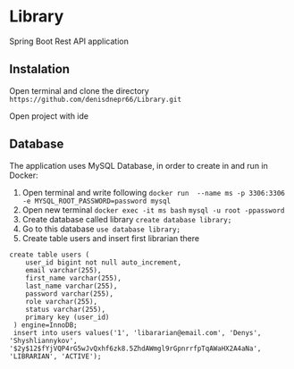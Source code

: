 # Library
Spring Boot Rest API application 

## Instalation
Open terminal and clone the directory
```https://github.com/denisdnepr66/Library.git```

Open project with ide

## Database

The application uses MySQL Database, in order to create in and run in Docker:
1. Open terminal and write following
```docker run  --name ms -p 3306:3306 -e MYSQL_ROOT_PASSWORD=password mysql```
2. Open new terminal
```docker exec -it ms bash```
```mysql -u root -ppassword```
3. Create database called library
```create database library;```
4. Go to this database
```use database library;```
5. Create table users and insert first librarian there

```
create table users (
    user_id bigint not null auto_increment,
    email varchar(255),
    first_name varchar(255),
    last_name varchar(255),
    password varchar(255),
    role varchar(255),
    status varchar(255),
    primary key (user_id)
 ) engine=InnoDB;
 insert into users values('1', 'libararian@email.com', 'Denys', 'Shyshliannykov', '$2y$12$fYjVQP4rG5wJvQxhf6zk8.5ZhdAWmgl9rGpnrrfpTqAWaHX2A4aNa', 'LIBRARIAN', 'ACTIVE');
 ```

